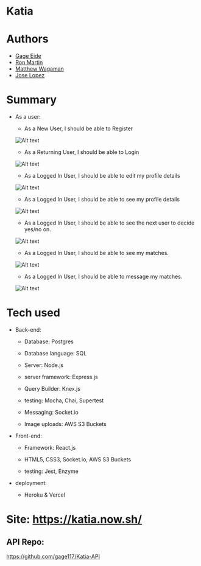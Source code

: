 # Katia

# Authors
- [Gage Eide](https://github.com/gage117 "Gage's Github")
- [Ron Martin](https://github.com/Izzle "Ron's Github")
- [Matthew Wagaman](https://github.com/AveraqeDev "Matthew's Github")
- [Jose Lopez](https://github.com/JozyL27 "Jose's Github")


# Summary
- As a user:

    - As a New User, I should be able to Register 
    
    ![Alt text](./README-images/signup.png?raw=true "Registration")

    - As a Returning User, I should be able to Login
    
    ![Alt text](./README-images/login.png?raw=true "login")

    - As a Logged In User, I should be able to edit my profile details 
    
    ![Alt text](./README-images/editProfile.png?raw=true "edit")

    - As a Logged In User, I should be able to see my profile details 
    
    ![Alt text](./README-images/profile.png?raw=true "profile")

    - As a Logged In User, I should be able to see the next user to decide yes/no on. 
    
    ![Alt text](./README-images/mainSwipe.png?raw=true "swipe")

    - As a Logged In User, I should be able to see my matches. 
    
    ![Alt text](./README-images/matches.png?raw=true "matches")

    - As a Logged In User, I should be able to message my matches.
    
    ![Alt text](./README-images/message.png?raw=true "messaging")

# Tech used
- Back-end:

    - Database: Postgres

    - Database language: SQL

    - Server: Node.js

    - server framework: Express.js

    - Query Builder: Knex.js

    - testing: Mocha, Chai, Supertest

    - Messaging: Socket.io

    - Image uploads: AWS S3 Buckets

- Front-end:

    - Framework: React.js

    - HTML5, CSS3, Socket.io, AWS S3 Buckets

    - testing: Jest, Enzyme

- deployment:

    - Heroku & Vercel

# Site:  https://katia.now.sh/

## API Repo: 
https://github.com/gage117/Katia-API